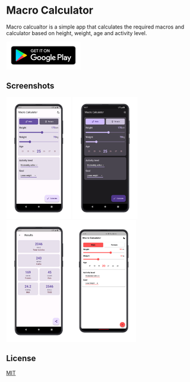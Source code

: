 # Macro Calculator

Macro calcualtor is a simple app that calculates the required macros and calculator based on height, weight, age and activity level.

[<img height="75" width="200" src="./screenShots/google-play-badge.png" alt="Play Store"/>](https://play.google.com/store/apps/details?id=com.varadgauthankar.macro_calculator)

## Screenshots

<p><img height="328px" width="175px" src="screenshots/1.png" alt="macroCalculator"/> <img height="328px" width="175px" src="screenshots/2.png" alt="macroCalculator"/> <img height="328px" width="175px" src="screenshots/3.png" alt="macroCalculator"/><img height="328px" width="175px" src="screenshots/4.png" alt="macroCalculator"/> </p>

## License

[MIT](https://choosealicense.com/licenses/mit/)

